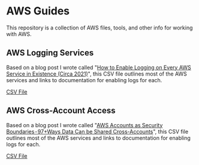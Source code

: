 # AWS Guides

This repository is a collection of AWS files, tools, and other info for working with AWS.

## AWS Logging Services

Based on a blog post I wrote called "[How to Enable Logging on Every AWS Service in Existence (Circa 2021)](https://matthewdf10.medium.com/how-to-enable-logging-on-every-aws-service-in-existence-circa-2021-5b9105b87c9)", this CSV file outlines most of the AWS services and links to documentation for enabling logs for each.

[CSV File](aws-logging-services.csv)

## AWS Cross-Account Access

Based on a blog post I wrote called "[AWS Accounts as Security Boundaries - 97+Ways Data Can be Shared Cross-Accounts](https://matthewdf10.medium.com/aws-accounts-as-security-boundaries-97-ways-data-can-be-shared-across-accounts-b933ce9c837e)", this CSV file outlines most of the AWS services and links to documentation for enabling logs for each.

[CSV File](aws-cross-account-access.csv)
